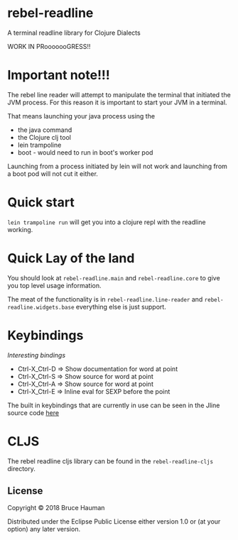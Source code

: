 # rebel-readline

A terminal readline library for Clojure Dialects

WORK IN PRooooooGRESS!!

# Important note!!! 

The rebel line reader will attempt to manipulate the terminal
that initiated the JVM process. For this reason it is important
to start your JVM in a terminal.

That means launching your java process using the

 * the java command
 * the Clojure clj tool
 * lein trampoline 
 * boot - would need to run in boot's worker pod

Launching from a process initiated by lein will not work and
launching from a boot pod will not cut it either.

# Quick start

`lein trampoline run` will get you into a clojure repl with the readline working.

# Quick Lay of the land

You should look at `rebel-readline.main` and `rebel-readline.core`
to give you top level usage information.

The meat of the functionality is in `rebel-readline.line-reader` and
`rebel-readline.widgets.base` everything else is just support.

# Keybindings

*Interesting bindings*

* Ctrl-X_Ctrl-D => Show documentation for word at point
* Ctrl-X_Ctrl-S => Show source for word at point
* Ctrl-X_Ctrl-A => Show source for word at point
* Ctrl-X_Ctrl-E => Inline eval for SEXP before the point

The built in keybindings that are currently in use can be seen in the
Jline source code
[here](https://github.com/jline/jline3/blob/52d2c894ac8966a84313018302afa1521ea6fec4/reader/src/main/java/org/jline/reader/impl/LineReaderImpl.java#L5075-L5154)

# CLJS

The rebel readline cljs library can be found in the 
`rebel-readline-cljs` directory.

## License

Copyright © 2018 Bruce Hauman

Distributed under the Eclipse Public License either version 1.0 or (at
your option) any later version.
